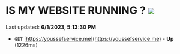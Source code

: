 # IS MY WEBSITE RUNNING ? [![](https://img.shields.io/static/v1?label=Sponsor&message=%E2%9D%A4&logo=GitHub&color=%23fe8e86)](https://github.com/sponsors/<username>)

Last updated: **6/1/2023, 5:13:30 PM**

- `GET` [https://youssefservice.me](https://youssefservice.me) - **Up** (1226ms)
